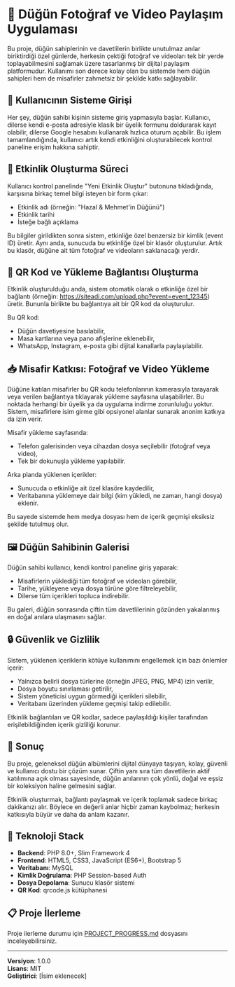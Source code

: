 # 📸 Düğün Fotoğraf ve Video Paylaşım Uygulaması

Bu proje, düğün sahiplerinin ve davetlilerin birlikte unutulmaz anılar biriktirdiği özel günlerde, herkesin çektiği fotoğraf ve videoları tek bir yerde toplayabilmesini sağlamak üzere tasarlanmış bir dijital paylaşım platformudur. Kullanımı son derece kolay olan bu sistemde hem düğün sahipleri hem de misafirler zahmetsiz bir şekilde katkı sağlayabilir.

## 🔐 Kullanıcının Sisteme Girişi

Her şey, düğün sahibi kişinin sisteme giriş yapmasıyla başlar. Kullanıcı, dilerse kendi e-posta adresiyle klasik bir üyelik formunu doldurarak kayıt olabilir, dilerse Google hesabını kullanarak hızlıca oturum açabilir. Bu işlem tamamlandığında, kullanıcı artık kendi etkinliğini oluşturabilecek kontrol paneline erişim hakkına sahiptir.

## 📅 Etkinlik Oluşturma Süreci

Kullanıcı kontrol panelinde "Yeni Etkinlik Oluştur" butonuna tıkladığında, karşısına birkaç temel bilgi isteyen bir form çıkar:
- Etkinlik adı (örneğin: "Hazal & Mehmet'in Düğünü")
- Etkinlik tarihi
- İsteğe bağlı açıklama

Bu bilgiler girildikten sonra sistem, etkinliğe özel benzersiz bir kimlik (event ID) üretir. Aynı anda, sunucuda bu etkinliğe özel bir klasör oluşturulur. Artık bu klasör, düğüne ait tüm fotoğraf ve videoların saklanacağı yerdir.

## 🔗 QR Kod ve Yükleme Bağlantısı Oluşturma

Etkinlik oluşturulduğu anda, sistem otomatik olarak o etkinliğe özel bir bağlantı (örneğin: https://siteadi.com/upload.php?event=event_12345) üretir. Bununla birlikte bu bağlantıya ait bir QR kod da oluşturulur.

Bu QR kod:
- Düğün davetiyesine basılabilir,
- Masa kartlarına veya pano afişlerine eklenebilir,
- WhatsApp, Instagram, e-posta gibi dijital kanallarla paylaşılabilir.

## 📥 Misafir Katkısı: Fotoğraf ve Video Yükleme

Düğüne katılan misafirler bu QR kodu telefonlarının kamerasıyla tarayarak veya verilen bağlantıya tıklayarak yükleme sayfasına ulaşabilirler. Bu noktada herhangi bir üyelik ya da uygulama indirme zorunluluğu yoktur. Sistem, misafirlere isim girme gibi opsiyonel alanlar sunarak anonim katkıya da izin verir.

Misafir yükleme sayfasında:
- Telefon galerisinden veya cihazdan dosya seçilebilir (fotoğraf veya video),
- Tek bir dokunuşla yükleme yapılabilir.

Arka planda yüklenen içerikler:
- Sunucuda o etkinliğe ait özel klasöre kaydedilir,
- Veritabanına yüklemeye dair bilgi (kim yükledi, ne zaman, hangi dosya) eklenir.

Bu sayede sistemde hem medya dosyası hem de içerik geçmişi eksiksiz şekilde tutulmuş olur.

## 🖼️ Düğün Sahibinin Galerisi

Düğün sahibi kullanıcı, kendi kontrol paneline giriş yaparak:
- Misafirlerin yüklediği tüm fotoğraf ve videoları görebilir,
- Tarihe, yükleyene veya dosya türüne göre filtreleyebilir,
- Dilerse tüm içerikleri topluca indirebilir.

Bu galeri, düğün sonrasında çiftin tüm davetlilerinin gözünden yakalanmış en doğal anılara ulaşmasını sağlar.

## 🔒 Güvenlik ve Gizlilik

Sistem, yüklenen içeriklerin kötüye kullanımını engellemek için bazı önlemler içerir:
- Yalnızca belirli dosya türlerine (örneğin JPEG, PNG, MP4) izin verilir,
- Dosya boyutu sınırlaması getirilir,
- Sistem yöneticisi uygun görmediği içerikleri silebilir,
- Veritabanı üzerinden yükleme geçmişi takip edilebilir.

Etkinlik bağlantıları ve QR kodlar, sadece paylaşıldığı kişiler tarafından erişilebildiğinden içerik gizliliği korunur.

## 🎯 Sonuç

Bu proje, geleneksel düğün albümlerini dijital dünyaya taşıyan, kolay, güvenli ve kullanıcı dostu bir çözüm sunar. Çiftin yanı sıra tüm davetlilerin aktif katılımına açık olması sayesinde, düğün anılarının çok yönlü, doğal ve eşsiz bir koleksiyon haline gelmesini sağlar.

Etkinlik oluşturmak, bağlantı paylaşmak ve içerik toplamak sadece birkaç dakikanızı alır. Böylece en değerli anlar hiçbir zaman kaybolmaz; herkesin katkısıyla büyür ve daha da anlam kazanır.

## 🚀 Teknoloji Stack

- **Backend**: PHP 8.0+, Slim Framework 4
- **Frontend**: HTML5, CSS3, JavaScript (ES6+), Bootstrap 5
- **Veritabanı**: MySQL
- **Kimlik Doğrulama**: PHP Session-based Auth
- **Dosya Depolama**: Sunucu klasör sistemi
- **QR Kod**: qrcode.js kütüphanesi

## 📋 Proje İlerleme

Proje ilerleme durumu için [PROJECT_PROGRESS.md](./PROJECT_PROGRESS.md) dosyasını inceleyebilirsiniz.

---

**Versiyon**: 1.0.0  
**Lisans**: MIT  
**Geliştirici**: [İsim eklenecek]